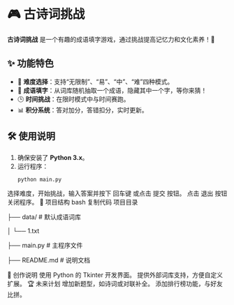 # 🎮 古诗词挑战

**古诗词挑战** 是一个有趣的成语填字游戏，通过挑战提高记忆力和文化素养！📖

## ✨ 功能特色

- 🎯 **难度选择**：支持“无限制”、“易”、“中”、“难”四种模式。
- 🧠 **成语填字**：从词库随机抽取一个成语，隐藏其中一个字，等你来猜！
- 🕒 **时间挑战**：在限时模式中与时间赛跑。
- 📊 **积分系统**：答对加分，答错扣分，实时更新。

## 🛠️ 使用说明

1. 确保安装了 **Python 3.x**。
2. 运行程序：
   ```bash
   python main.py
选择难度，开始挑战，输入答案并按下 回车键 或点击 提交 按钮。
点击 退出 按钮关闭程序。
📂 项目结构
bash
复制代码
项目目录

├── data/             # 默认成语词库

│   └── 1.txt
         
├── main.py           # 主程序文件

├── README.md         # 说明文档

🚀 创作说明
使用 Python 的 Tkinter 开发界面。
提供外部词库支持，方便自定义扩展。
🏆 未来计划
增加新题型，如诗词或对联补全。
添加排行榜功能，与好友比拼。
